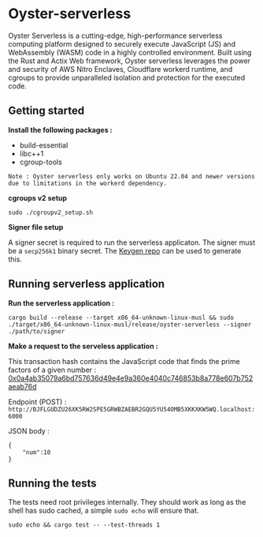 # Oyster-serverless

Oyster Serverless is a cutting-edge, high-performance serverless computing platform designed to securely execute JavaScript (JS) and WebAssembly (WASM) code in a highly controlled environment. Built using the Rust and Actix Web framework, Oyster serverless leverages the power and security of AWS Nitro Enclaves, Cloudflare workerd runtime, and cgroups to provide unparalleled isolation and protection for the executed code.

## Getting started

<b>Install the following packages : </b>

* build-essential 
* libc++1
* cgroup-tools

`Note : Oyster serverless only works on Ubuntu 22.04 and newer versions due to limitations in the workerd dependency.`

<b>cgroups v2 setup</b>
```
sudo ./cgroupv2_setup.sh
```

<b>Signer file setup</b>

A signer secret is required to run the serverless applicaton. The signer must be a `secp256k1` binary secret.
The <a href="https://github.com/marlinprotocol/keygen">Keygen repo</a> can be used to generate this.

## Running serverless application

<b>Run the serverless application :</b>

```
cargo build --release --target x86_64-unknown-linux-musl && sudo ./target/x86_64-unknown-linux-musl/release/oyster-serverless --signer ./path/to/signer
```

<b>Make a request to the serveless application :</b>

This transaction hash contains the JavaScript code that finds the prime factors of a given number :
<a href="https://sepolia.arbiscan.io/tx/0x0a4ab35079a6bd757636d49e4e9a360e4040c746853b8a778e607b752aeab76d">0x0a4ab35079a6bd757636d49e4e9a360e4040c746853b8a778e607b752aeab76d</a>

Endpoint (POST) : `http://BJFLGUDZU26XK5RW2SPE5GRWBZAEBR2GQU5YU54OMB5XKKXKW5WQ.localhost:6000`

JSON body :

```
{
    "num":10
}
```

## Running the tests

The tests need root privileges internally. They should work as long as the shell has sudo cached, a simple `sudo echo` will ensure that.

```
sudo echo && cargo test -- --test-threads 1
```
